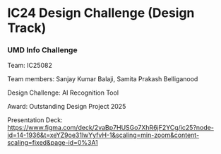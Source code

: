 <h1>IC24 Design Challenge (Design Track)</h1>
<h3>UMD Info Challenge</h3>
Team: IC25082

Team members: Sanjay Kumar Balaji, Samita Prakash Belliganood

Design Challenge: AI Recognition Tool

Award: Outstanding Design Project 2025

Presentation Deck: https://www.figma.com/deck/2vaBp7HUSGo7XhR6jF2YCg/ic25?node-id=14-1936&t=xeYZ9oe31lwYyfvH-1&scaling=min-zoom&content-scaling=fixed&page-id=0%3A1
